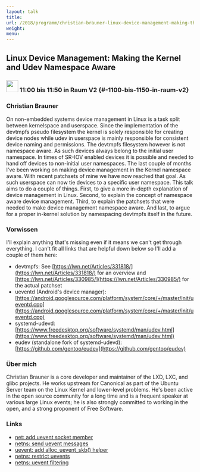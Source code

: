 ```yaml
---
layout: talk
title:
url: /2018/programm/christian-brauner-linux-device-management-making-the-kernel-and-udev-namespace-aware/
weight:
menu:
---
```

## Linux Device Management: Making the Kernel and Udev Namespace Aware

### <img height = "32" src="../../../images/talk.svg"> 11:00 bis 11:50 in Raum V2 {#-1100-bis-1150-in-raum-v2}

### Christian Brauner

On non-embedded systems device management in Linux is a task split between kernelspace and userspace. Since the implementation of the devtmpfs pseudo filesystem the kernel is solely responsible for creating device nodes while udev in userspace is mainly responsible for consistent device naming and permissions. The devtmpfs filesystem however is not namespace aware. As such devices always belong to the initial user namespace. In times of SR-IOV enabled devices it is possible and needed to hand off devices to non-initial user namespaces. The last couple of months I've been working on making device management in the Kernel namespace aware. With recent patchsets of mine we have now reached that goal. As such userspace can now tie devices to a specific user namespace. This talk aims to do a couple of things. First, to give a more in-depth explanation of device management in Linux. Second, to explain the concept of namespace aware device management. Third, to explain the patchsets that were needed to make device management namespace aware. And last, to argue for a proper in-kernel solution by namespacing devtmpfs itself in the future.

### Vorwissen

I'll explain anything that's missing even if it means we can't get through everything. I can't fit all links that are helpful down below so I'll add a couple of them here:
- devtmpfs: See [https://lwn.net/Articles/331818/](https://lwn.net/Articles/331818/) for an overview and [https://lwn.net/Articles/330985/](https://lwn.net/Articles/330985/) for the actual patchset
- ueventd (Android's device manager): [https://android.googlesource.com/platform/system/core/+/master/init/ueventd.cpp](https://android.googlesource.com/platform/system/core/+/master/init/ueventd.cpp)
- systemd-udevd: [https://www.freedesktop.org/software/systemd/man/udev.html](https://www.freedesktop.org/software/systemd/man/udev.html)
- eudev (standalone fork of systemd-udevd): [https://github.com/gentoo/eudev](https://github.com/gentoo/eudev)

### Über mich

Christian Brauner is a core developer and maintainer of the LXD, LXC, and glibc projects. He works upstream for Canonical as part of the Ubuntu Server team on the Linux Kernel and lower-level problems. He's been active in the open source community for a long time and is a frequent speaker at various large Linux events; he is also strongly committed to working in the open, and a strong proponent of Free Software.

### Links

- <a href="https://git.kernel.org/pub/scm/linux/kernel/git/torvalds/linux.git/commit/?id=94e5e3087a67c765be98592b36d8d187566478d5" target="_blank">net: add uevent socket member</a>
- <a href="https://git.kernel.org/pub/scm/linux/kernel/git/torvalds/linux.git/commit/?id=692ec06d7c92af8ca841a6367648b9b3045344fd" target="_blank">netns: send uevent messages</a>
- <a href="https://git.kernel.org/pub/scm/linux/kernel/git/davem/net-next.git/commit/?id=26045a7b14bc7a5455e411d820110f66557d6589" target="_blank">uevent: add alloc_uevent_skb() helper</a>
- <a href="https://git.kernel.org/pub/scm/linux/kernel/git/davem/net-next.git/commit/?id=a3498436b3a0f8ec289e6847e1de40b4123e1639" target="_blank">netns: restrict uevents</a>
- <a href="https://git.kernel.org/pub/scm/linux/kernel/git/davem/net-next.git/commit/?id=90d52d4fd82007005125d9a8d2d560a1ca059b9d" target="_blank">netns: uevent filtering</a>
